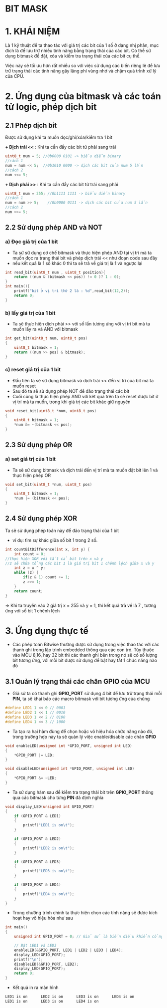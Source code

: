 # BIT MASK
# 1. KHÁI NIỆM
Là 1 kỹ thuật để ta thao tác với giá trị các bit của 1 số ở dạng nhị phân, mục đích là để lưu trữ nhiều tính năng bằng trạng thái của các bit. Có thể sử dụng bitmask để đặt, xóa và kiểm tra trạng thái của các bit cụ thể. 

Việc này sẽ tối ưu hơn rất nhiều so với việc sử dụng các biến riêng lẽ để lưu trữ trạng thái các tính năng gây lãng phí vùng nhớ và chậm quá trình xử lý của CPU.
# 2. Ứng dụng của bitmask và các toán tử logic, phép dịch bit  
## 2.1 Phép dịch bit
Được sử dụng khi ta muốn đọc/ghi/xóa/kiểm tra 1 bit

__+ Dịch trái <<__ : Khi ta cần đẩy các bit từ phải sang trái
```C
uint8_t num = 5; //0b0000 0101 -> biểu diễn binary 
//cách 1
num = num << 5;  //0b1010 0000 -> dịch các bit của num 5 lần
//cách 2
num <<= 5;
```

__+ Dịch phải >>__ : Khi ta cần đẩy các bit từ trái sang phải
```C
uint8_t num = 255; //0b1111 1111 -> biểu diễn binary 
//cách 1
num = num >> 5;    //0b0000 0111 -> dịch các bit của num 5 lần
//cách 2
num >>= 5;
```
## 2.2 Sử dụng phép AND và NOT

### a) Đọc giá trị của 1 bit
+ Ta sử sử dụng cơ chế bitmask và thực hiện phép AND tại vị trí mà ta muốn đọc ra trạng thái bit và phép dịch trái << như đoạn code sau đây 
+ nếu kết quả là 1 số khác 0 thì ta sẽ trả về giá trị là 1 và ngược lại
```C
int read_bit(uint8_t num , uint8_t position){
    return ((num & (bitmask << pos)) != 0 )? 1 : 0);
}
int main(){
    printf("bit ở vị trí thứ 2 là : %d",read_bit(12,2));
    return 0;
}
```

### b) lấy giá trị của 1 bit

+ Ta sẽ thực hiện dịch phải >> với số lần tương ứng với vị trí bit mà ta muốn lấy ra và AND với bitmask 

```C
int get_bit(uint8_t num, uint8_t pos)
{
    uint8_t bitmask = 1;
    return ((num >> pos) & bitmask);
}
```
### c) reset giá trị của 1 bit
+ Đầu tiên ta sẽ sử dụng bitmask và dịch trái << đến vị trí của bit mà ta muốn reset
+ Sau đó ta sẽ sử dụng phép NOT để đảo trạng thái các bit
+ Cuối cùng là thực hiện phép AND với kêt quả trên ta sẽ reset được bit ở vị trí mà ta muốn, trong khi giá trị các bit khác giữ nguyên

```C
void reset_bit(uint8_t *num, uint8_t pos)
{
    uint8_t bitmask = 1;
    *num &= ~(bitmask << pos);
}
```
## 2.3 Sử dụng phép OR


### a) set giá trị của 1 bit
+ Ta sẽ sử dụng bitmask và dịch trái đến vị trí mà ta muốn đặt bit lên 1 và thực hiện phép OR
```C
void set_bit(uint8_t *num, uint8_t pos)
{
    uint8_t bitmask = 1;
    *num |= (bitmask << pos);
}
```
## 2.4 Sử dụng phép XOR

Ta sẽ sử dụng phép toán này để đảo trạng thái của 1 bit
+ ví dụ: tìm sự khác giữa số bit 1 trong 2 số.

```C
int countBitDifference(int x, int y) {
    int count = 0;
//thực hiện XOR với tất cả bit trên x và y
//z sẽ chứa tổng các bit 1 là giá trị bit 1 chênh lệch giữa x và y   
    int z = x ^ y; 
    while (z) {
        if(z & 1) count += 1;
        z >>= 1;
    }
    return count;
}

```
=> Khi ta truyền vào 2 giá trị x = 255 và y = 1, thì kết quả trả về là 7 , tương ứng với số bit 1 chênh lệch 

# 3. Ứng dụng thực tế 
+ Các phép toán Bitwise thường được sử dụng trong việc thao tác với các thanh ghi trong lập trình embedded thông qua các con trỏ. Tùy thuộc vào MCU 8,16, hay 32 bit thì các thanh ghi bên trong nó sẽ có số lượng bit tương ứng, với mỗi bit được sử dụng để bật hay tắt 1 chức năng nào đó 
## 3.1 Quản lý trạng thái các chân GPIO của MCU
+ Giả sử ta có thanh ghi __GPIO_PORT__ sử dụng 4 bit để lưu trữ trạng thái mỗi __PIN__, ta sẽ khai báo các macro bitmask với bit tương ứng của chúng 
  
```C
#define LED1 1 << 0 // 0001
#define LED2 1 << 1 // 0010
#define LED3 1 << 2 // 0100
#define LED4 1 << 3 // 1000

```
+ Ta tạo ra hai hàm đùng để chọn hoặc vô hiệu hóa chức năng nào đó, trong trường hợp này ta sẽ quản lý việc enable/disable các chân __GPIO__
```C
void enableLED(unsigned int *GPIO_PORT, unsigned int LED)
{
    *GPIO_PORT |= LED;
}

void disableLED(unsigned int *GPIO_PORT, unsigned int LED)
{
    *GPIO_PORT &= ~LED;
}
``` 
+ Ta sử dụng hàm sau để kiểm tra trạng thái bit trên __GPIO_PORT__ thông qua các bitmask cho từng __PIN__ đã định nghĩa 

```C
void display_LED(unsigned int GPIO_PORT)
{
    if (GPIO_PORT & LED1)
    {
        printf("LED1 is on\t");
    }

    if (GPIO_PORT & LED2)
    {
        printf("LED2 is on\t");
    }

    if (GPIO_PORT & LED3)
    {
        printf("LED3 is on\t");
    }

    if (GPIO_PORT & LED4)
    {
        printf("LED4 is on\t");
    }
}
``` 
+ Trong chường trỉnh chính ta thực hiện chọn các tính năng sẽ được kích hoạt hay vô hiệu hóa như sau

```C
int main()
{
    unsigned int GPIO_PORT = 0; // Giả sử là biến điều khiển cổng GPIO

    // Bật LED1 và LED3
    enableLED(&GPIO_PORT, LED1 | LED2 | LED3 | LED4);
    display_LED(GPIO_PORT);
    printf("\n");
    disableLED(&GPIO_PORT, LED2);
    display_LED(GPIO_PORT);
    return 0;
}

```
+ Kết quả in ra màn hình
```C
LED1 is on      LED2 is on      LED3 is on      LED4 is on
LED1 is on      LED3 is on      LED4 is on
```

